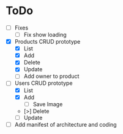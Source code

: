 # ToDo

- [ ] Fixes
  - [ ] Fix show loading

- [X] Products CRUD prototype
  - [X] List
  - [X] Add
  - [X] Delete
  - [X] Update
  - [ ] Add owner to product

- [ ] Users CRUD prototype
  - [X] List
  - [X] Add
    - [ ] Save Image
  - [>] Delete
  - [ ] Update

- [ ] Add manifest of architecture and coding